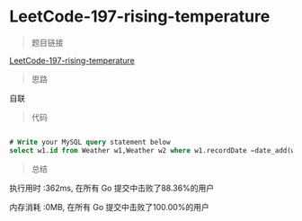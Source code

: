 # LeetCode-197-rising-temperature

>题目链接

[LeetCode-197-rising-temperature](https://leetcode-cn.com/problems/rising-temperature/)

>思路

自联

>代码

```sql

# Write your MySQL query statement below
select w1.id from Weather w1,Weather w2 where w1.recordDate =date_add(w2.recordDate , interval 1 day) and w1.Temperature>w2.Temperature


```


>总结

执行用时 :362ms, 在所有 Go 提交中击败了88.36%的用户
 
内存消耗 :0MB, 在所有 Go 提交中击败了100.00%的用户
